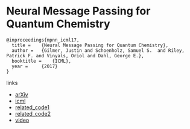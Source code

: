 # Neural Message Passing for Quantum Chemistry
```
@inproceedings{mpnn_icml17,
  title = 	 {Neural Message Passing for Quantum Chemistry},
  author = 	 {Gilmer, Justin and Schoenholz, Samuel S.  and Riley, Patrick F. and Vinyals, Oriol and Dahl, George E.},
  booktitle = 	 {ICML},
  year = 	 {2017}
}
```

links
- [arXiv](https://arxiv.org/abs/1704.01212)
- [icml](https://icml.cc/Conferences/2017/Schedule?showEvent=529)
- [related_code1](https://github.com/priba/nmp_qc)
- [related_code2](https://github.com/pfnet-research/chainer-chemistry)
- [video](https://vimeo.com/238221016)
